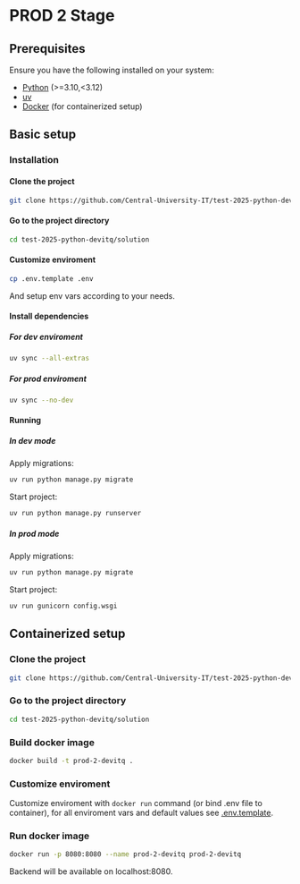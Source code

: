 # PROD 2 Stage

## Prerequisites

Ensure you have the following installed on your system:

- [Python](https://www.python.org/) (>=3.10,<3.12)
- [uv](https://docs.astral.sh/uv/)
- [Docker](https://www.docker.com/) (for containerized setup)

## Basic setup

### Installation

#### Clone the project

```bash
git clone https://github.com/Central-University-IT/test-2025-python-devitq
```

#### Go to the project directory

```bash
cd test-2025-python-devitq/solution
```

#### Customize enviroment

```bash
cp .env.template .env
```

And setup env vars according to your needs.

#### Install dependencies

##### For dev enviroment

```bash
uv sync --all-extras
```

##### For prod enviroment

```bash
uv sync --no-dev
```

#### Running

##### In dev mode

Apply migrations:

```bash
uv run python manage.py migrate
```

Start project:

```bash
uv run python manage.py runserver
```

##### In prod mode

Apply migrations:

```bash
uv run python manage.py migrate
```

Start project:

```bash
uv run gunicorn config.wsgi
```

## Containerized setup

### Clone the project

```bash
git clone https://github.com/Central-University-IT/test-2025-python-devitq
```

### Go to the project directory

```bash
cd test-2025-python-devitq/solution
```

### Build docker image

```bash
docker build -t prod-2-devitq .
```

### Customize enviroment

Customize enviroment with `docker run` command (or bind .env file to container), for all enviroment vars and default values see [.env.template](./.env.template).

### Run docker image

```bash
docker run -p 8080:8080 --name prod-2-devitq prod-2-devitq
```

Backend will be available on localhost:8080.
